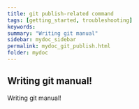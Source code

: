 ```yaml
---
title: git publish-related command
tags: [getting_started, troubleshooting]
keywords:
summary: "Writing git manual"
sidebar: mydoc_sidebar
permalink: mydoc_git_publish.html
folder: mydoc
---
```


## Writing git manual! 
Writing git manual! 
